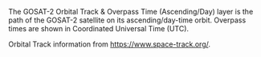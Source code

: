 The GOSAT-2 Orbital Track & Overpass Time (Ascending/Day) layer is the path of the GOSAT-2 satellite on its ascending/day-time orbit. Overpass times are shown in Coordinated Universal Time (UTC).

Orbital Track information from <https://www.space-track.org/>.
